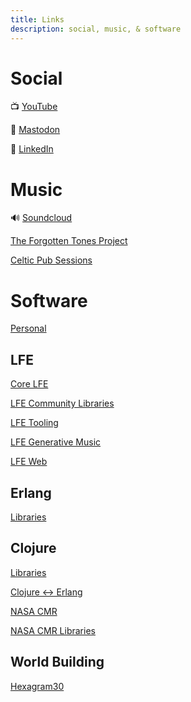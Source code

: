 ```yaml
---
title: Links
description: social, music, & software
---
```


# Social

📺 [YouTube](https://youtube.com/@dmmcg)

🐘 [Mastodon](https://mastodon.social/web/@oubiwann)

🔗 [LinkedIn](https://www.linkedin.com/in/oubiwann/)

# Music

🔊 [Soundcloud](https://soundcloud.com/oubiwann/tracks)

[The Forgotten Tones Project](https://forgottenton.es/)

[Celtic Pub Sessions](https://sleepyeye-pub-sessions.github.io/links/)

# Software

[Personal](https://github.com/oubiwann)

## LFE

[Core LFE](https://github.com/lfe)

[LFE Community Libraries](https://github.com/lfex)

[LFE Tooling](https://github.com/lfe-rebar3)

[LFE Generative Music](https://github.com/ut-proj)

[LFE Web](https://github.com/lfe-mug)

## Erlang

[Libraries](https://github.com/erlsci)

## Clojure

[Libraries](https://github.com/clojusc)

[Clojure <-> Erlang](https://github.com/clojang)

[NASA CMR](https://github.com/nasa/Common-Metadata-Repository)

[NASA CMR Libraries](https://github.com/cmr-exchange)

## World Building

[Hexagram30](https://github.com/hexagram30)
